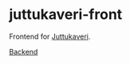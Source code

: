 # juttukaveri-front

Frontend for [Juttukaveri](https://juttukaveri.com).

[Backend](https://github.com/jarnoln/juttukaveri)
